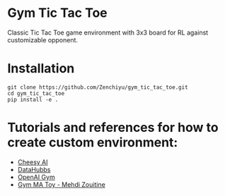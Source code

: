 # Gym Tic Tac Toe
Classic Tic Tac Toe game environment with 3x3 board for RL against customizable opponent.

# Installation

```
git clone https://github.com/Zenchiyu/gym_tic_tac_toe.git
cd gym_tic_tac_toe
pip install -e .
```

# Tutorials and references for how to create custom environment:
- [Cheesy AI](https://youtu.be/ZxXKISVkH6Y)
- [DataHubbs](https://youtu.be/WNVbJNiiADA)
- [OpenAI Gym](https://github.com/openai/gym)
- [Gym MA Toy - Mehdi Zouitine](https://github.com/MehdiZouitine/gym_ma_toy)
